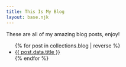 ```yaml
---
title: This Is My Blog
layout: base.njk
---
```


These are all of my amazing blog posts, enjoy!
<ul>
  {% for post in collections.blog | reverse %}
  <li>
    <a href="">{{ post.data.title }}</a>
  </li>
  {% endfor %}
</ul>